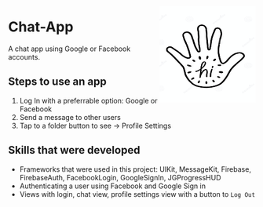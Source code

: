 <img src="https://github.com/elina-mns/Chat-App/blob/main/Chat%20App/Assets.xcassets/AppIcon.appiconset/196.png"
align="right"/>
# Chat-App

A chat app using Google or Facebook accounts. 


## Steps to use an app

1. Log In with a preferrable option: Google or Facebook
2. Send a message to other users
3. Tap to a folder button to see -> Profile Settings


## Skills that were developed

* Frameworks that were used in this project: UIKit, MessageKit, Firebase, FirebaseAuth, FacebookLogin, GoogleSignIn, JGProgressHUD
* Authenticating a user using Facebook and Google Sign in
* Views with login, chat view, profile settings view with a button to `Log Out`

